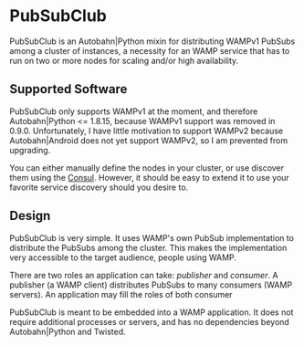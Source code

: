 # PubSubClub

PubSubClub is an Autobahn|Python mixin for distributing WAMPv1 PubSubs among a
cluster of instances, a necessity for an WAMP service that has to run on two
or more nodes for scaling and/or high availability.

## Supported Software

PubSubClub only supports WAMPv1 at the moment, and therefore Autobahn|Python <=
1.8.15, because WAMPv1 support was removed in 0.9.0.  Unfortunately, I have
little motivation to support WAMPv2 because Autobahn|Android does not yet
support WAMPv2, so I am prevented from upgrading.

You can either manually define the nodes in your cluster, or use discover them
using the [Consul](http://consul.io/).  However, it should be easy to extend it
to use your favorite service discovery should you desire to.

## Design

PubSubClub is very simple.  It uses WAMP's own PubSub implementation to
distribute the PubSubs among the cluster.  This makes the implementation very
accessible to the target audience, people using WAMP.

There are two roles an application can take:  *publisher* and *consumer*.  A
publisher (a WAMP client) distributes PubSubs to many consumers (WAMP servers).
An application may fill the roles of both consumer

PubSubClub is meant to be embedded into a WAMP application.  It does not
require additional processes or servers, and has no dependencies beyond
Autobahn|Python and Twisted.

